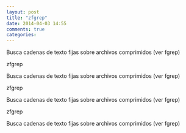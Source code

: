 ```yaml
---
layout: post
title: "zfgrep"
date: 2014-04-03 14:55
comments: true
categories: 
---
```

Busca cadenas de texto fijas sobre archivos comprimidos (ver fgrep)

zfgrep

Busca cadenas de texto fijas sobre archivos comprimidos (ver fgrep)

zfgrep

Busca cadenas de texto fijas sobre archivos comprimidos (ver fgrep)

zfgrep

Busca cadenas de texto fijas sobre archivos comprimidos (ver fgrep)

